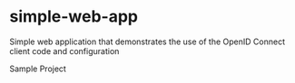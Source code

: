 simple-web-app
==============

Simple web application that demonstrates the use of the OpenID Connect client code and configuration

Sample Project
